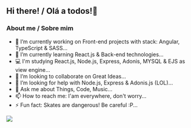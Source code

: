 ## Hi there! / Olá a todos!👋


### About me / Sobre mim

- 🔭 I’m currently working on Front-end projects with stack: Angular, TypeScript & SASS...
- 🌱 I’m currently learning React.js & Back-end technologies...
- 💻 I'm studying React.js, Node.js, Express, Adonis, MYSQL & EJS as view engine...
- 👯 I’m looking to collaborate on Great Ideas...
- 🤔 I’m looking for help with Node.js, Express & Adonis.js (LOL)...
- 💬 Ask me about Things, Code, Music...
- 📫 How to reach me: I'am everywhere, don't worry...
- ⚡ Fun fact: Skates are dangerous! Be careful :P...

![](https://komarev.com/ghpvc/?username=pedrohsouza20&color=blue&label=Profile+Views+/+Visualizações+no+Perfil)
